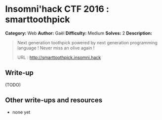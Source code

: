 # Insomni'hack CTF 2016 : smarttoothpick

**Category:** Web
**Author:** Gaël
**Difficulty:** Medium
**Solves:** 2
**Description:**

> Next generation toothpick powered by next generation programming language ! Never miss an olive again !
>
> URL : http://smarttoothpick.insomni.hack

## Write-up

(TODO)

## Other write-ups and resources

* none yet
